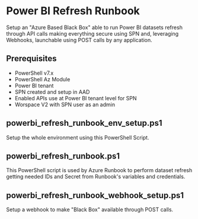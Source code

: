 # Power BI Refresh Runbook

Setup an "Azure Based Black Box" able to run Power BI datasets refresh through API calls making everything secure using SPN and, leveraging Webhooks, launchable using POST calls by any application.

## Prerequisites 
- PowerShell v7.x
- PowerShell Az Module
- Power BI tenant
- SPN created and setup in AAD
- Enabled APIs use at Power BI tenant level for SPN
- Worspace V2 with SPN user as an admin

## powerbi_refresh_runbook_env_setup.ps1
Setup the whole environment using this PowerShell Script.

## powerbi_refresh_runbook.ps1
This PowerShell script is used by Azure Runbook to perform dataset refresh getting needed IDs and Secret from Runbook's variables and credentials.

## powerbi_refresh_runbook_webhook_setup.ps1
Setup a webhook to make "Black Box" available through POST calls.
